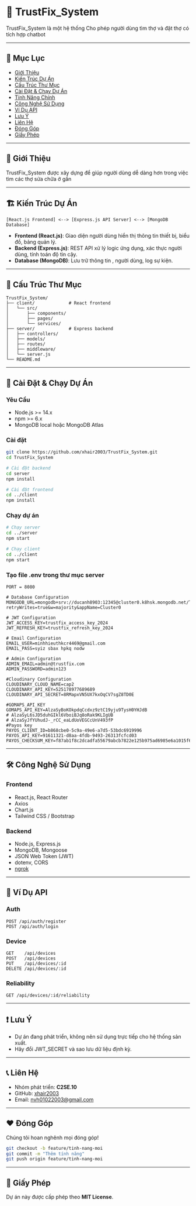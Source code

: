 # 🔧 TrustFix_System

TrustFix_System là một hệ thống Cho phép người dùng tìm thợ và đặt thợ có tích hợp chatbot

---

## 📌 Mục Lục

- [Giới Thiệu](#giới-thiệu)
- [Kiến Trúc Dự Án](#kiến-trúc-dự-án)
- [Cấu Trúc Thư Mục](#cấu-trúc-thư-mục)
- [Cài Đặt & Chạy Dự Án](#cài-đặt--chạy-dự-án)
- [Tính Năng Chính](#tính-năng-chính)
- [Công Nghệ Sử Dụng](#công-nghệ-sử-dụng)
- [Ví Dụ API](#ví-dụ-api)
- [Lưu Ý](#lưu-ý)
- [Liên Hệ](#liên-hệ)
- [Đóng Góp](#đóng-góp)
- [Giấy Phép](#giấy-phép)

---

## 🧠 Giới Thiệu

TrustFix_System được xây dựng để giúp người dùng dễ dàng hơn trong việc tìm các thợ sửa chữa ở gần

---

## 🏗️ Kiến Trúc Dự Án

```plaintext
[React.js Frontend] <--> [Express.js API Server] <--> [MongoDB Database]
```

- **Frontend (React.js)**: Giao diện người dùng hiển thị thông tin thiết bị, biểu đồ, bảng quản lý.
- **Backend (Express.js)**: REST API xử lý logic ứng dụng, xác thực người dùng, tính toán độ tin cậy.
- **Database (MongoDB)**: Lưu trữ thông tin , người dùng, log sự kiện.

---

## 📁 Cấu Trúc Thư Mục

```plaintext
TrustFix_System/
├── client/             # React frontend
│   └── src/
│       ├── components/
│       ├── pages/
│       └── services/
├── server/             # Express backend
│   ├── controllers/
│   ├── models/
│   ├── routes/
│   ├── middleware/
│   └── server.js
└── README.md
```

---

## 🚀 Cài Đặt & Chạy Dự Án

### Yêu Cầu

- Node.js >= 14.x  
- npm >= 6.x  
- MongoDB local hoặc MongoDB Atlas  

### Cài đặt

```bash
git clone https://github.com/xhair2003/TrustFix_System.git
cd TrustFix_System

# Cài đặt backend
cd server
npm install

# Cài đặt frontend
cd ../client
npm install
```

### Chạy dự án

```bash
# Chạy server
cd ../server
npm start

# Chạy client
cd ../client
npm start
```

### Tạo file .env trong thư mục server

```env
PORT = 8080

# Database Configuration
MONGODB_URL=mongodb+srv://ducanh8903:12345@cluster0.k8hsk.mongodb.net/TrustFix_DB?retryWrites=true&w=majority&appName=Cluster0

# JWT Configuration
JWT_ACCESS_KEY=trustfix_access_key_2024
JWT_REFRESH_KEY=trustfix_refresh_key_2024

# Email Configuration
EMAIL_USER=minhhieuthkcr4469@gmail.com
EMAIL_PASS=syiz sbax hpkq nodw

# Admin Configuration
ADMIN_EMAIL=admin@trustfix.com
ADMIN_PASSWORD=admin123

#Cloudinary Configuration
CLOUDINARY_CLOUD_NAME=cap2
CLOUDINARY_API_KEY=525178977689689
CLOUDINARY_API_SECRET=8RMapxVN5UX7kxOqCV7sgZ8TD0E

#GOMAPS_API_KEY
GOMAPS_API_KEY=AlzaSyBoKOkpdqCcdxz9ztC19yju9TysH0YHJdB
# AlzaSyL6sJD5duhGIkl6VboiBJq8oRak9KLIgUB
# AlzaSyJfYUhudJ-_rCC_eaLdUoVEGCcUnV493fP
#Payos key
PAYOS_CLIENT_ID=b868cbe0-5c9a-49e6-a7d5-53bdc6919996
PAYOS_API_KEY=91611321-d8aa-4fdb-9493-26313fcfcd03
PAYOS_CHECKSUM_KEY=f87ab1f8c2dcadfa55679abcb7822e125b975ad6985e6a1015f667b9ac0ff5b3
```

---

## 🛠️ Công Nghệ Sử Dụng

### Frontend

- React.js, React Router
- Axios
- Chart.js
- Tailwind CSS / Bootstrap

### Backend

- Node.js, Express.js
- MongoDB, Mongoose
- JSON Web Token (JWT)
- dotenv, CORS
- [ngrok](https://ngrok.com/docs)
---

## 🧪 Ví Dụ API

### Auth

```http
POST /api/auth/register
POST /api/auth/login
```

### Device

```http
GET    /api/devices
POST   /api/devices
PUT    /api/devices/:id
DELETE /api/devices/:id
```

### Reliability

```http
GET /api/devices/:id/reliability
```

---

## ❗ Lưu Ý

- Dự án đang phát triển, không nên sử dụng trực tiếp cho hệ thống sản xuất.
- Hãy đổi JWT_SECRET và sao lưu dữ liệu định kỳ.

---

## 📞 Liên Hệ

- Nhóm phát triển: **C2SE.10**
- GitHub: [xhair2003](https://github.com/xhair2003)
- Email: nvh01022003@gmail.com

---

## ❤️ Đóng Góp

Chúng tôi hoan nghênh mọi đóng góp!

```bash
git checkout -b feature/tinh-nang-moi
git commit -m "Thêm tính năng"
git push origin feature/tinh-nang-moi
```

---

## 📄 Giấy Phép

Dự án này được cấp phép theo **MIT License**.
